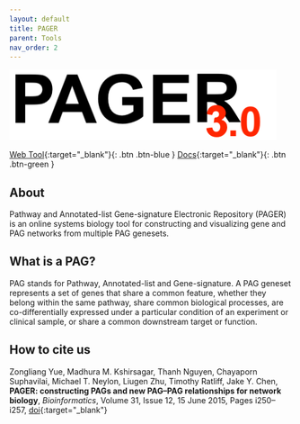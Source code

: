 ```yaml
---
layout: default
title: PAGER
parent: Tools
nav_order: 2
---
```


![Alt text](/assets/images/pager-logo.png?raw=true "AI.MED")

[Web Tool](http://discovery.informatics.uab.edu/PAGER/){:target="_blank"}{: .btn .btn-blue }
[Docs](http://discovery.informatics.uab.edu/PAGER/index.php/pages/help){:target="_blank"}{: .btn .btn-green }

## About

Pathway and Annotated-list Gene-signature Electronic Repository (PAGER) is an online systems biology tool for constructing and visualizing gene and PAG networks from multiple PAG genesets.

## What is a PAG?
PAG stands for Pathway, Annotated-list and Gene-signature. A PAG geneset represents a set of genes that share a common feature, whether they belong within the same pathway, share common biological processes, are co-differentially expressed under a particular condition of an experiment or clinical sample, or share a common downstream target or function.

## How to cite us

Zongliang Yue, Madhura M. Kshirsagar, Thanh Nguyen, Chayaporn Suphavilai, Michael T. Neylon, Liugen Zhu, Timothy Ratliff, Jake Y. Chen, **PAGER: constructing PAGs and new PAG–PAG relationships for network biology**, _Bioinformatics_, Volume 31, Issue 12, 15 June 2015, Pages i250–i257, <span class="fs-3">[doi](https://doi.org/10.1093/bioinformatics/btv265){:target="_blank"}</span>
